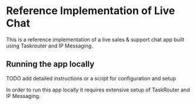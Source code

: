 # Reference Implementation of Live Chat

This is a reference implementation of a live sales & support chat app built using Taskrouter and IP Messaging. 

## Running the app locally

TODO add detailed instructions or a script for configuration and setup

In order to run this app locally it requires extensive setup of TaskRouter and IP Messaging.




